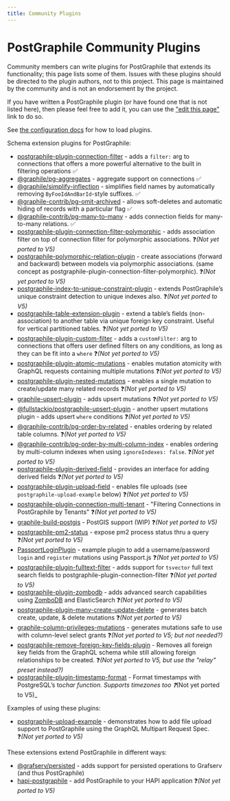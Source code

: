 ```yaml
---
title: Community Plugins
---
```


# PostGraphile Community Plugins

Community members can write plugins for PostGraphile that extends its
functionality; this page lists some of them. Issues with these plugins should be
directed to the plugin authors, not to this project. This page is maintained by
the community and is not an endorsement by the project.

If you have written a PostGraphile plugin (or have found one that is not listed
here), then please feel free to add it, you can use the ["edit this page"](https://github.com/graphile/crystal/tree/main/postgraphile/website/postgraphile/community-plugins.md) link
to do so.

See [the configuration docs](./config) for how to load
plugins.

Schema extension plugins for PostGraphile:

- [postgraphile-plugin-connection-filter](https://github.com/graphile-contrib/postgraphile-plugin-connection-filter) -
  adds a `filter:` arg to connections that offers a more powerful alternative to
  the built in filtering operations :white_check_mark:
- [@graphile/pg-aggregates](https://github.com/graphile/pg-aggregates) - aggregate support on connections :white_check_mark:
- [@graphile/simplify-inflection](https://github.com/graphile/crystal/tree/main/graphile-build/graphile-simplify-inflection) -
  simplifies field names by automatically removing `ByFooIdAndBarId`-style
  suffixes. :white_check_mark:
- [@graphile-contrib/pg-omit-archived](https://github.com/graphile-contrib/pg-omit-archived) -
  allows soft-deletes and automatic hiding of records with a particular flag :white_check_mark:
- [@graphile-contrib/pg-many-to-many](https://github.com/graphile-contrib/pg-many-to-many) -
  adds connection fields for many-to-many relations. :white_check_mark:
- [postgraphile-plugin-connection-filter-polymorphic](https://github.com/hansololai/postgraphile-connection-filter-polymorphic) -
  adds association filter on top of connection filter for polymorphic
  associations. :question:_(Not yet ported to V5)_
- [postgraphile-polymorphic-relation-plugin](https://www.npmjs.com/package/postgraphile-polymorphic-relation-plugin) -
  create associations (forward and backward) between models via polymorphic
  associations. (same concept as
  postgraphile-plugin-connection-filter-polymorphic). :question:_(Not yet ported to V5)_
- [postgraphile-index-to-unique-constraint-plugin](https://github.com/hansololai/postgraphile-index-to-unique-constraint-plugin) -
  extends PostGraphile’s unique constraint detection to unique indexes also. :question:_(Not yet ported to V5)_
- [postgraphile-table-extension-plugin](https://github.com/hansololai/postgraphile-table-extension-plugin) -
  extend a table’s fields (non-association) to another table via unique foreign
  key constraint. Useful for vertical partitioned tables. :question:_(Not yet ported to V5)_
- [postgraphile-plugin-custom-filter](https://github.com/RoadRunnerEngineering/postgraphile-plugin-custom-filter) -
  adds a `customFilter:` arg to connections that offers user defined filters on
  any conditions, as long as they can be fit into a `where` :question:_(Not yet ported to V5)_
- [postgraphile-plugin-atomic-mutations](https://github.com/EmperorRXF/postgraphile-plugin-atomic-mutations) -
  enables mutation atomicity with GraphQL requests containing multiple mutations :question:_(Not yet ported to V5)_
- [postgraphile-plugin-nested-mutations](https://github.com/mlipscombe/postgraphile-plugin-nested-mutations) -
  enables a single mutation to create/update many related records :question:_(Not yet ported to V5)_
- [graphile-upsert-plugin](https://github.com/einarjegorov/graphile-upsert-plugin/blob/master/index.js) -
  adds upsert mutations :question:_(Not yet ported to V5)_
- [@fullstackio/postgraphile-upsert-plugin](https://github.com/jashmenn/postgraphile-upsert-plugin) -
  another upsert mutations plugin - adds upsert `where` conditions :question:_(Not yet ported to V5)_
- [@graphile-contrib/pg-order-by-related](https://github.com/graphile-contrib/pg-order-by-related) -
  enables ordering by related table columns. :question:_(Not yet ported to V5)_
- [@graphile-contrib/pg-order-by-multi-column-index](https://github.com/graphile-contrib/pg-order-by-multi-column-index) -
  enables ordering by multi-column indexes when using `ignoreIndexes: false`. :question:_(Not yet ported to V5)_
- [postgraphile-plugin-derived-field](https://github.com/mattbretl/postgraphile-plugin-derived-field) -
  provides an interface for adding derived fields :question:_(Not yet ported to V5)_
- [postgraphile-plugin-upload-field](https://github.com/mattbretl/postgraphile-plugin-upload-field) -
  enables file uploads (see `postgraphile-upload-example` below) :question:_(Not yet ported to V5)_
- [postgraphile-plugin-connection-multi-tenant](https://github.com/deden/postgraphile-plugin-connection-multi-tenant) -
  "Filtering Connections in PostGraphile by Tenants" :question:_(Not yet ported to V5)_
- [graphile-build-postgis](https://github.com/singingwolfboy/graphile-build-postgis) -
  PostGIS support (WIP) :question:_(Not yet ported to V5)_
- [postgraphile-pm2-status](https://github.com/stlbucket/philede/blob/master/api/src/graphile-extensions/pm2Status.js) -
  expose pm2 process status thru a query :question:_(Not yet ported to V5)_
- [PassportLoginPlugin](https://github.com/graphile/examples/blob/master/shared/plugins/PassportLoginPlugin.js) -
  example plugin to add a username/password `login` and `register` mutations
  using Passport.js :question:_(Not yet ported to V5)_
- [postgraphile-plugin-fulltext-filter](https://github.com/mlipscombe/postgraphile-plugin-fulltext-filter) -
  adds support for `tsvector` full text search fields to
  postgraphile-plugin-connection-filter :question:_(Not yet ported to V5)_
- [postgraphile-plugin-zombodb](https://github.com/mlipscombe/postgraphile-plugin-zombodb) -
  adds advanced search capabilities using
  [ZomboDB](https://github.com/zombodb/zombodb) and ElasticSearch :question:_(Not yet ported to V5)_
- [postgraphile-plugin-many-create-update-delete](https://github.com/tjmoses/postgraphile-plugin-many-create-update-delete) -
  generates batch create, update, & delete mutations :question:_(Not yet ported to V5)_
- [graphile-column-privileges-mutations](https://github.com/pyramation/graphile-column-privileges-mutations) -
  generates mutations safe to use with column-level select grants :question:_(Not yet ported to V5; but not needed?)_
- [postgraphile-remove-foreign-key-fields-plugin](https://github.com/jarvisuser90/postgraphile-remove-foreign-key-fields-plugin) -
  Removes all foreign key fields from the GraphQL schema while still allowing
  foreign relationships to be created. :question:_(Not yet ported to V5, but use the "relay" preset instead?)_
- [postgraphile-plugin-timestamp-format](https://github.com/RedShift1/postgraphile-plugin-timestamp-format) -
  Format timestamps with PostgreSQL’s to*char function. Supports timezones too :question:*(Not yet ported to V5)\_

Examples of using these plugins:

- [postgraphile-upload-example](https://github.com/mattbretl/postgraphile-upload-example) -
  demonstrates how to add file upload support to PostGraphile using the GraphQL
  Multipart Request Spec. :question:_(Not yet ported to V5)_

These extensions extend PostGraphile in different ways:

- [@grafserv/persisted](https://github.com/benjie/crystal/blob/main/grafast/grafserv-persisted) -
  adds support for persisted operations to Grafserv (and thus PostGraphile)
- [hapi-postgraphile](https://github.com/mshick/hapi-postgraphile) - add
  PostGraphile to your HAPI application :question:_(Not yet ported to V5)_
